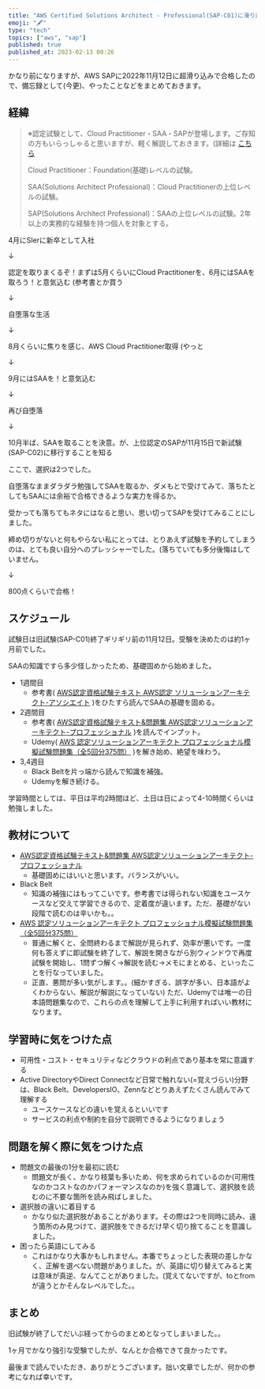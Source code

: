 ```yaml
---
title: "AWS Certified Solutions Architect - Professional(SAP-C01)に滑り込み合格した！(かなり前"
emoji: "🖋"
type: "tech"
topics: ["aws", "sap"]
published: true
published_at: 2023-02-13 00:26
---
```


かなり前になりますが、AWS SAPに2022年11月12日に超滑り込みで合格したので、備忘録として(今更)、やったことなどをまとめておきます。

## 経緯

> ※認定試験として、Cloud Practitioner・SAA・SAPが登場します。ご存知の方もいらっしゃると思いますが、軽く解説しておきます。(詳細は [こちら](https://aws.amazon.com/jp/certification/)
>
> Cloud Practitioner：Foundation(基礎)レベルの試験。
>
> SAA(Solutions Architect Professional)：Cloud Practitionerの上位レベルの試験。
>
> SAP(Solutions Architect Professional)：SAAの上位レベルの試験。2年以上の実務的な経験を持つ個人を対象とする。

4月にSIerに新卒として入社

↓

認定を取りまくるぞ！まずは5月くらいにCloud Practitionerを、6月にはSAAを取ろう！と意気込む (参考書とか買う

↓

自堕落な生活

↓

8月くらいに焦りを感じ、AWS Cloud Practitioner取得 (やっと

↓

9月にはSAAを！と意気込む

↓

再び自堕落

↓

10月半ば、SAAを取ることを決意。が、上位認定のSAPが11月15日で新試験(SAP-C02)に移行することを知る

ここで、選択は2つでした。

自堕落なままダラダラ勉強してSAAを取るか、ダメもとで受けてみて、落ちたとしてもSAAには余裕で合格できるような実力を得るか。

受かっても落ちてもネタにはなると思い、思い切ってSAPを受けてみることにしました。

締め切りがないと何もやらない私にとっては、とりあえず試験を予約してしまうのは、とても良い自分へのプレッシャーでした。(落ちていても多分後悔はしていません。

↓

800点くらいで合格！

## スケジュール

試験日は旧試験(SAP-C01)終了ギリギリ前の11月12日。受験を決めたのは約1ヶ月前でした。

SAAの知識ですら多少怪しかったため、基礎固めから始めました。

- 1週間目
  - 参考書( [AWS認定資格試験テキスト AWS認定 ソリューションアーキテクト-アソシエイト](https://www.amazon.co.jp/AWS%E8%AA%8D%E5%AE%9A%E8%B3%87%E6%A0%BC%E8%A9%A6%E9%A8%93%E3%83%86%E3%82%AD%E3%82%B9%E3%83%88-AWS%E8%AA%8D%E5%AE%9A-%E3%82%BD%E3%83%AA%E3%83%A5%E3%83%BC%E3%82%B7%E3%83%A7%E3%83%B3%E3%82%A2%E3%83%BC%E3%82%AD%E3%83%86%E3%82%AF%E3%83%88-%E3%82%A2%E3%82%BD%E3%82%B7%E3%82%A8%E3%82%A4%E3%83%88-NRI%E3%83%8D%E3%83%83%E3%83%88%E3%82%B3%E3%83%A0%E6%A0%AA%E5%BC%8F%E4%BC%9A%E7%A4%BE/dp/479739739X) )をひたすら読んでSAAの基礎を固める。
- 2週間目
  - 参考書( [AWS認定資格試験テキスト&問題集 AWS認定ソリューションアーキテクト-プロフェッショナル](https://www.amazon.co.jp/AWS%E8%AA%8D%E5%AE%9A%E8%B3%87%E6%A0%BC%E8%A9%A6%E9%A8%93%E3%83%86%E3%82%AD%E3%82%B9%E3%83%88%EF%BC%86%E5%95%8F%E9%A1%8C%E9%9B%86-AWS%E8%AA%8D%E5%AE%9A%E3%82%BD%E3%83%AA%E3%83%A5%E3%83%BC%E3%82%B7%E3%83%A7%E3%83%B3%E3%82%A2%E3%83%BC%E3%82%AD%E3%83%86%E3%82%AF%E3%83%88-%E3%83%97%E3%83%AD%E3%83%95%E3%82%A7%E3%83%83%E3%82%B7%E3%83%A7%E3%83%8A%E3%83%AB-%E5%B1%B1%E4%B8%8B-%E5%85%89%E6%B4%8B-ebook/dp/B09DKZWX7N/ref=sr_1_3?__mk_ja_JP=%E3%82%AB%E3%82%BF%E3%82%AB%E3%83%8A&crid=29Z8M6DD1BJGK&keywords=aws+sap&qid=1676214098&s=books&sprefix=aws+sap%2Cstripbooks%2C178&sr=1-3) )を読んでインプット。
  - Udemy( [AWS 認定ソリューションアーキテクト プロフェッショナル模擬試験問題集（全5回分375問）](https://www.udemy.com/course/aws-53225/) )を解き始め、絶望を味わう。
- 3,4週目
  - Black Beltを片っ端から読んで知識を補強。
  - Udemyを解き続ける。

学習時間としては、平日は平均2時間ほど、土日は日によって4-10時間くらいは勉強しました。

## 教材について

- [AWS認定資格試験テキスト&問題集 AWS認定ソリューションアーキテクト-プロフェッショナル](https://www.amazon.co.jp/AWS%E8%AA%8D%E5%AE%9A%E8%B3%87%E6%A0%BC%E8%A9%A6%E9%A8%93%E3%83%86%E3%82%AD%E3%82%B9%E3%83%88%EF%BC%86%E5%95%8F%E9%A1%8C%E9%9B%86-AWS%E8%AA%8D%E5%AE%9A%E3%82%BD%E3%83%AA%E3%83%A5%E3%83%BC%E3%82%B7%E3%83%A7%E3%83%B3%E3%82%A2%E3%83%BC%E3%82%AD%E3%83%86%E3%82%AF%E3%83%88-%E3%83%97%E3%83%AD%E3%83%95%E3%82%A7%E3%83%83%E3%82%B7%E3%83%A7%E3%83%8A%E3%83%AB-%E5%B1%B1%E4%B8%8B-%E5%85%89%E6%B4%8B-ebook/dp/B09DKZWX7N/ref=sr_1_3?__mk_ja_JP=%E3%82%AB%E3%82%BF%E3%82%AB%E3%83%8A&crid=29Z8M6DD1BJGK&keywords=aws+sap&qid=1676214098&s=books&sprefix=aws+sap%2Cstripbooks%2C178&sr=1-3)
  - 基礎固めにはいいと思います。バランスがいい。
- Black Belt
  - 知識の補強にはもってこいです。参考書では得られない知識をユースケースなど交えて学習できるので、定着度が違います。ただ、基礎がない段階で読むのは辛いかも。。
- [AWS 認定ソリューションアーキテクト プロフェッショナル模擬試験問題集（全5回分375問）](https://www.udemy.com/course/aws-53225/)
  - 普通に解くと、全問終わるまで解説が見られず、効率が悪いです。一度何も答えずに即試験を終了して、解説を開きながら別ウィンドウで再度試験を開始し、1問ずつ解く→解説を読む→メモにまとめる、といったことを行なっていました。
  - 正直、悪問が多い気がします。。(細かすぎる、誤字が多い、日本語がよくわからない、解説が解説になっていない) ただ、Udemyでは唯一の日本語問題集なので、これらの点を理解して上手に利用すればいい教材になります。

## 学習時に気をつけた点

- 可用性・コスト・セキュリティなどクラウドの利点であり基本を常に意識する
- Active DirectoryやDirect Connectなど日常で触れない(=覚えづらい)分野は、Black Belt、DevelopersIO、Zennなどとりあえずたくさん読んでみて理解する
  - ユースケースなどの違いを覚えるといいです
  - サービスの利点や制約を自分で説明できるようになりましょう

## 問題を解く際に気をつけた点

- 問題文の最後の1分を最初に読む
  - 問題文が長く、かなり枝葉も多いため、何を求められているのか(可用性なのかコストなのかパフォーマンスなのか)を強く意識して、選択肢を読むのに不要な箇所を読み飛ばしました。
- 選択肢の違いに着目する
  - かなり似た選択肢があることがあります。その際は2つを同時に読み、違う箇所のみ見つけて、選択肢をできるだけ早く切り捨てることを意識しました。
- 困ったら英語にしてみる
  - これはかなり大事かもしれません。本番でちょっとした表現の差しかなく、正解を選べない問題がありました。が、英語に切り替えてみると実は意味が真逆、なんてことがありました。(覚えてないですが、toとfromが違うとかそんなレベルでした。。

## まとめ

旧試験が終了してだいぶ経ってからのまとめとなってしまいました。。

1ヶ月でかなり強引な受験でしたが、なんとか合格できて良かったです。

最後まで読んでいただき、ありがとうございます。拙い文章でしたが、何かの参考になれば幸いです。
